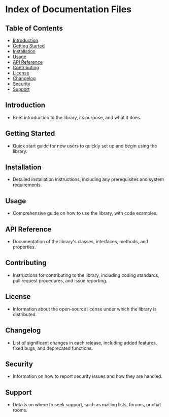 # Index of Documentation Files

## Table of Contents

- [Introduction](#introduction)
- [Getting Started](#getting-started)
- [Installation](#installation)
- [Usage](#usage)
- [API Reference](#api-reference)
- [Contributing](#contributing)
- [License](#license)
- [Changelog](#changelog)
- [Security](#security)
- [Support](#support)

## Introduction

- Brief introduction to the library, its purpose, and what it does.

## Getting Started

- Quick start guide for new users to quickly set up and begin using the library.

## Installation

- Detailed installation instructions, including any prerequisites and system requirements.

## Usage

- Comprehensive guide on how to use the library, with code examples.

## API Reference

- Documentation of the library's classes, interfaces, methods, and properties.

## Contributing

- Instructions for contributing to the library, including coding standards, pull request procedures, and issue reporting.

## License

- Information about the open-source license under which the library is distributed.

## Changelog

- List of significant changes in each release, including added features, fixed bugs, and deprecated functions.

## Security

- Information on how to report security issues and how they are handled.

## Support

- Details on where to seek support, such as mailing lists, forums, or chat rooms.

